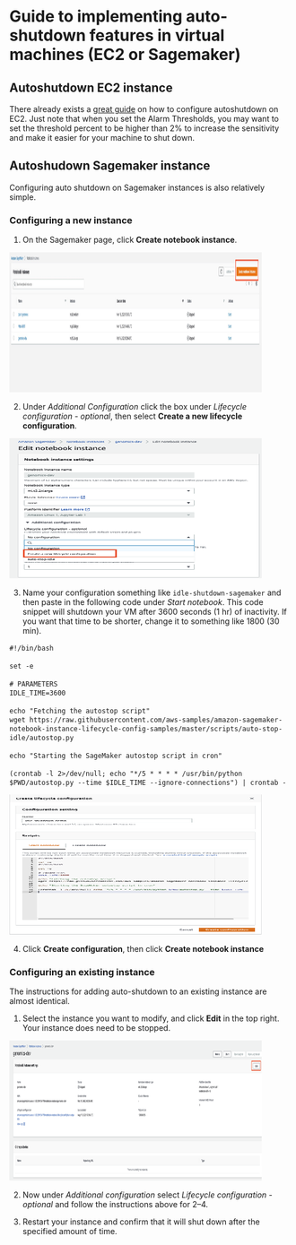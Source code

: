 # Guide to implementing auto-shutdown features in virtual machines (EC2 or Sagemaker)

## Autoshutdown EC2 instance

There already exists a [great guide](https://successengineer.medium.com/how-to-automatically-turn-off-your-ec2-instance-in-2021-b73374e51090) on how to configure autoshutdown on EC2.
Just note that when you set the Alarm Thresholds, you may want to set the threshold percent to be higher than 2% to increase the sensitivity and make it easier for your machine to shut down. 

## Autoshudown Sagemaker instance

Configuring auto shutdown on Sagemaker instances is also relatively simple. 

### Configuring a new instance

1. On the Sagemaker page, click **Create notebook instance**.

<img src="/docs/images/create_notebook_instance.jpeg" width="450" height="250">

2. Under *Additional Configuration* click the box under *Lifecycle configuration - optional*, then select **Create a new lifecycle configuration**.

<img src="/docs/images/click_configuration.png" width="450" height="250">

3. Name your configuration something like `idle-shutdown-sagemaker` and then paste in the following code under *Start notebook*. This code snippet will shutdown your VM after 3600 seconds (1 hr) of inactivity. If you want that time to be shorter, change it to something like 1800 (30 min).

```
#!/bin/bash

set -e

# PARAMETERS
IDLE_TIME=3600

echo "Fetching the autostop script"
wget https://raw.githubusercontent.com/aws-samples/amazon-sagemaker-notebook-instance-lifecycle-config-samples/master/scripts/auto-stop-idle/autostop.py

echo "Starting the SageMaker autostop script in cron"

(crontab -l 2>/dev/null; echo "*/5 * * * * /usr/bin/python $PWD/autostop.py --time $IDLE_TIME --ignore-connections") | crontab -
```

<img src="/docs/images/add_script.png" width="450" height="250">

4. Click **Create configuration**, then click **Create notebook instance**

### Configuring an existing instance

The instructions for adding auto-shutdown to an existing instance are almost identical. 

1. Select the instance you want to modify, and click **Edit** in the top right. Your instance does need to be stopped.

<img src="/docs/images/edit_instance_aws.png" width="450" height="250">

2. Now under *Additional configuration* select *Lifecycle configuration - optional* and follow the instructions above for 2–4.

3. Restart your instance and confirm that it will shut down after the specified amount of time. 

